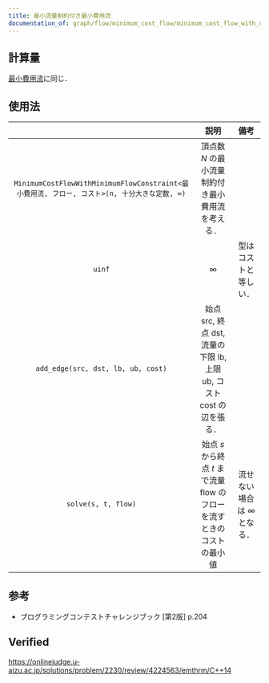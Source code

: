 ```yaml
---
title: 最小流量制約付き最小費用流
documentation_of: graph/flow/minimum_cost_flow/minimum_cost_flow_with_minimum_flow_constraint.hpp
---
```



## 計算量

[最小費用流](minimum_cost_flow.md)に同じ．


## 使用法

||説明|備考|
|:--:|:--:|:--:|
|`MinimumCostFlowWithMinimumFlowConstraint<最小費用流, フロー, コスト>(n, 十分大きな定数, ∞)`|頂点数 $N$ の最小流量制約付き最小費用流を考える．||
|`uinf`|$\infty$|型はコストと等しい．|
|`add_edge(src, dst, lb, ub, cost)`|始点 $\mathrm{src}$, 終点 $\mathrm{dst}$, 流量の下限 $\mathrm{lb}$, 上限 $\mathrm{ub}$, コスト $\mathrm{cost}$ の辺を張る．||
|`solve(s, t, flow)`|始点 $s$ から終点 $t$ まで流量 $\mathrm{flow}$ のフローを流すときのコストの最小値|流せない場合は $\infty$ となる．|


## 参考

- プログラミングコンテストチャレンジブック \[第2版\] p.204


## Verified

https://onlinejudge.u-aizu.ac.jp/solutions/problem/2230/review/4224563/emthrm/C++14


